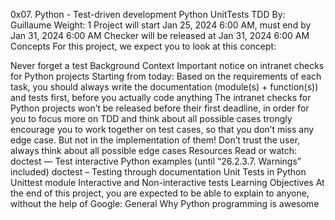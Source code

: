 0x07. Python - Test-driven development
Python
UnitTests
TDD
By: Guillaume
 Weight: 1
Project will start Jan 25, 2024 6:00 AM, must end by Jan 31, 2024 6:00 AM
Checker will be released at Jan 31, 2024 6:00 AM
Concepts
For this project, we expect you to look at this concept:

Never forget a test
Background Context
Important notice on intranet checks for Python projects
Starting from today:
Based on the requirements of each task, you should always write the documentation (module(s) + function(s)) and tests first,
before you actually code anything
The intranet checks for Python projects won’t be released before their first deadline, in order for you to focus more on TDD and think
about all possible cases
trongly encourage you to work together on test cases, so that you don’t miss any edge case. But not in the implementation of
them!
Don’t trust the user, always think about all possible edge cases
Resources
Read or watch:
doctest — Test interactive Python examples (until “26.2.3.7. Warnings” included)
doctest – Testing through documentation
Unit Tests in Python
Unittest module
Interactive and Non-interactive tests
Learning Objectives
At the end of this project, you are expected to be able to explain to anyone, without the help of Google:
General
Why Python programming is awesome

